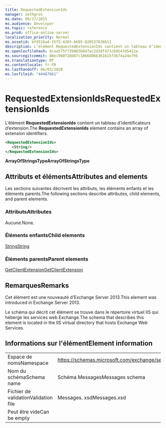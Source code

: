 ```yaml
---
title: RequestedExtensionIds
manager: sethgros
ms.date: 09/17/2015
ms.audience: Developer
ms.topic: reference
ms.prod: office-online-server
localization_priority: Normal
ms.assetid: bfd516a4-15f5-4303-b695-820537636b11
description: L’élément RequestedExtensionIds contient un tableau d’identificateurs d’extension.
ms.openlocfilehash: 8cae575f739803b847ac2d3df471cb9147d5412a
ms.sourcegitcommit: 88ec988f2bb67c1866d06b361615f3674a24e795
ms.translationtype: MT
ms.contentlocale: fr-FR
ms.lasthandoff: 06/03/2020
ms.locfileid: "44467661"
---
```

# <a name="requestedextensionids"></a><span data-ttu-id="36bbe-103">RequestedExtensionIds</span><span class="sxs-lookup"><span data-stu-id="36bbe-103">RequestedExtensionIds</span></span>

<span data-ttu-id="36bbe-104">L’élément **RequestedExtensionIds** contient un tableau d’identificateurs d’extension.</span><span class="sxs-lookup"><span data-stu-id="36bbe-104">The **RequestedExtensionIds** element contains an array of extension identifiers.</span></span> 
  
```XML
<RequestedExtensionIds>
   <String/>
</RequestedExtensionIds>
```

 <span data-ttu-id="36bbe-105">**ArrayOfStringsType**</span><span class="sxs-lookup"><span data-stu-id="36bbe-105">**ArrayOfStringsType**</span></span>
## <a name="attributes-and-elements"></a><span data-ttu-id="36bbe-106">Attributs et éléments</span><span class="sxs-lookup"><span data-stu-id="36bbe-106">Attributes and elements</span></span>

<span data-ttu-id="36bbe-107">Les sections suivantes décrivent les attributs, les éléments enfants et les éléments parents.</span><span class="sxs-lookup"><span data-stu-id="36bbe-107">The following sections describe attributes, child elements, and parent elements.</span></span>
  
### <a name="attributes"></a><span data-ttu-id="36bbe-108">Attributs</span><span class="sxs-lookup"><span data-stu-id="36bbe-108">Attributes</span></span>

<span data-ttu-id="36bbe-109">Aucune.</span><span class="sxs-lookup"><span data-stu-id="36bbe-109">None.</span></span>
  
### <a name="child-elements"></a><span data-ttu-id="36bbe-110">Éléments enfants</span><span class="sxs-lookup"><span data-stu-id="36bbe-110">Child elements</span></span>

[<span data-ttu-id="36bbe-111">String</span><span class="sxs-lookup"><span data-stu-id="36bbe-111">String</span></span>](string.md)
  
### <a name="parent-elements"></a><span data-ttu-id="36bbe-112">Éléments parents</span><span class="sxs-lookup"><span data-stu-id="36bbe-112">Parent elements</span></span>

[<span data-ttu-id="36bbe-113">GetClientExtension</span><span class="sxs-lookup"><span data-stu-id="36bbe-113">GetClientExtension</span></span>](getclientextension.md)
  
## <a name="remarks"></a><span data-ttu-id="36bbe-114">Remarques</span><span class="sxs-lookup"><span data-stu-id="36bbe-114">Remarks</span></span>

<span data-ttu-id="36bbe-115">Cet élément est une nouveauté d'Exchange Server 2013.</span><span class="sxs-lookup"><span data-stu-id="36bbe-115">This element was introduced in Exchange Server 2013.</span></span>
  
<span data-ttu-id="36bbe-116">Le schéma qui décrit cet élément se trouve dans le répertoire virtuel IIS qui héberge les services web Exchange.</span><span class="sxs-lookup"><span data-stu-id="36bbe-116">The schema that describes this element is located in the IIS virtual directory that hosts Exchange Web Services.</span></span>
  
## <a name="element-information"></a><span data-ttu-id="36bbe-117">Informations sur l'élément</span><span class="sxs-lookup"><span data-stu-id="36bbe-117">Element information</span></span>

|||
|:-----|:-----|
|<span data-ttu-id="36bbe-118">Espace de noms</span><span class="sxs-lookup"><span data-stu-id="36bbe-118">Namespace</span></span>  <br/> |https://schemas.microsoft.com/exchange/services/2006/messages  <br/> |
|<span data-ttu-id="36bbe-119">Nom du schéma</span><span class="sxs-lookup"><span data-stu-id="36bbe-119">Schema name</span></span>  <br/> |<span data-ttu-id="36bbe-120">Schéma Messages</span><span class="sxs-lookup"><span data-stu-id="36bbe-120">Messages schema</span></span>  <br/> |
|<span data-ttu-id="36bbe-121">Fichier de validation</span><span class="sxs-lookup"><span data-stu-id="36bbe-121">Validation file</span></span>  <br/> |<span data-ttu-id="36bbe-122">Messages. xsd</span><span class="sxs-lookup"><span data-stu-id="36bbe-122">Messages.xsd</span></span>  <br/> |
|<span data-ttu-id="36bbe-123">Peut être vide</span><span class="sxs-lookup"><span data-stu-id="36bbe-123">Can be empty</span></span>  <br/> ||
   

